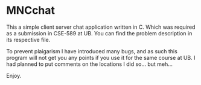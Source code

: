 # MNCchat
This a simple client server chat application written in C. Which was required as a submission in CSE-589 at UB. You can find the problem description in its respective file.

To prevent plaigarism I have introduced many bugs, and as such this program will not get you any points if you use it for the same course at UB. I had planned to put comments on the locations I did so... but meh...

Enjoy.
